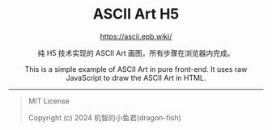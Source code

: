 <div align=center>

# ASCII Art H5

https://ascii.epb.wiki/

纯 H5 技术实现的 ASCII Art 画图，所有步骤在浏览器内完成。

This is a simple example of ASCII Art in pure front-end. It uses raw JavaScript to draw the ASCII Art in HTML.

</div>

---

> MIT License
>
> Copyright (c) 2024 机智的小鱼君(dragon-fish)

